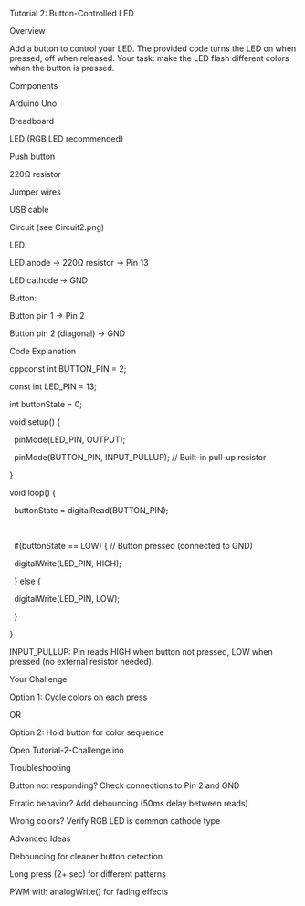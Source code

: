 Tutorial 2: Button-Controlled LED

Overview

Add a button to control your LED. The provided code turns the LED on when pressed, off when released. Your task: make the LED flash different colors when the button is pressed.

Components



Arduino Uno

Breadboard

LED (RGB LED recommended)

Push button

220Ω resistor

Jumper wires

USB cable



Circuit (see Circuit2.png)

LED:



LED anode → 220Ω resistor → Pin 13

LED cathode → GND



Button:



Button pin 1 → Pin 2

Button pin 2 (diagonal) → GND



Code Explanation

cppconst int BUTTON\_PIN = 2;

const int LED\_PIN = 13;

int buttonState = 0;



void setup() {

&nbsp; pinMode(LED\_PIN, OUTPUT);

&nbsp; pinMode(BUTTON\_PIN, INPUT\_PULLUP);  // Built-in pull-up resistor

}



void loop() {

&nbsp; buttonState = digitalRead(BUTTON\_PIN);

&nbsp; 

&nbsp; if(buttonState == LOW) {       // Button pressed (connected to GND)

&nbsp;   digitalWrite(LED\_PIN, HIGH);

&nbsp; } else {

&nbsp;   digitalWrite(LED\_PIN, LOW);

&nbsp; }

}

INPUT\_PULLUP: Pin reads HIGH when button not pressed, LOW when pressed (no external resistor needed).

Your Challenge

Option 1: Cycle colors on each press

OR

Option 2: Hold button for color sequence

Open Tutorial-2-Challenge.ino

Troubleshooting



Button not responding? Check connections to Pin 2 and GND

Erratic behavior? Add debouncing (50ms delay between reads)

Wrong colors? Verify RGB LED is common cathode type



Advanced Ideas



Debouncing for cleaner button detection

Long press (2+ sec) for different patterns

PWM with analogWrite() for fading effects


